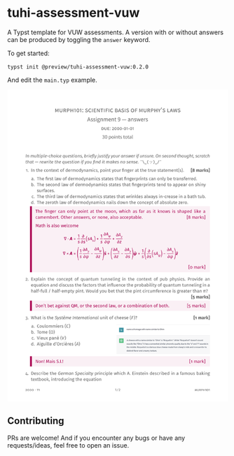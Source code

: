 # tuhi-assessment-vuw

A Typst template for VUW assessments. A version with or without answers can be produced by toggling the `answer` keyword.

To get started:

```typst
typst init @preview/tuhi-assessment-vuw:0.2.0
```

And edit the `main.typ` example. 

![Preview of the first page](thumbnail.png)

## Contributing

PRs are welcome! And if you encounter any bugs or have any requests/ideas, feel free to open an issue.

